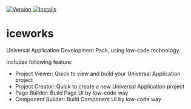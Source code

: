 [![Version](https://vsmarketplacebadge.apphb.com/version/iceworks.iceworks.svg)](https://marketplace.visualstudio.com/items?itemName=iceworks.iceworks)
[![Installs](https://vsmarketplacebadge.apphb.com/installs-short/iceworks.iceworks.svg)](https://marketplace.visualstudio.com/items?itemName=iceworks.iceworks)

# iceworks

Universal Application Development Pack, using low-code technology.

Includes following feature:

- Project Viewer: Quick to view and build your Universal Application project
- Project Creator: Quick to create a new Universal Application project
- Page Builder: Build Page UI by low-code way
- Component Builder: Build Component UI by low-code way
